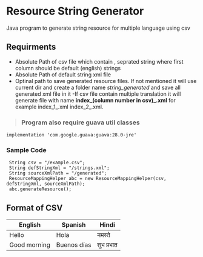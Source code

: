 # Resource String Generator
Java program to generate string resource for multiple language using csv 

## Requirments
- Absolute Path of csv file which contain , seprated string where first column should be default (english) strings
- Absolute Path of default string xml file 
- Optinal path to save generated resource files. If not mentioned it will use current dir and create a folder name *string_generated* and save all generated xml file in it
-If csv file contain multiple translation it will generate file with name **index_(column number in csv)_.xml** for example 
index_1_.xml index_2_.xml.

> ### Program also require guava util classes
```
implementation 'com.google.guava:guava:28.0-jre'
```
### Sample Code
```
 String csv = "/example.csv";
 String defStringXml = "/strings.xml";
 String sourceXmlPath = "/generated";
 ResourceMappingHelper abc = new ResourceMappingHelper(csv, defStringXml, sourceXmlPath);
 abc.generateResource();
```

## Format of CSV 
| English | Spanish | Hindi |
| --- | --- |--- |
| Hello | Hola | नमस्ते | 
| Good morning | Buenos días | शुभ प्रभात |
